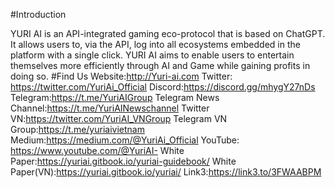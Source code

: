#Introduction

YURI AI is an API-integrated gaming eco-protocol that is based on ChatGPT. It allows users to, via the API, log into all ecosystems embedded in the platform with a single click. YURI AI aims to enable users to entertain themselves more efficiently through AI and Game while gaining profits in doing so.
#Find Us
Website:http://Yuri-ai.com Twitter: https://twitter.com/YuriAi_Official Discord:https://discord.gg/mhygY27nDs Telegram:https://t.me/YuriAIGroup Telegram News Channel:https://t.me/YuriAINewschannel Twitter VN:https://twitter.com/YuriAI_VNGroup Telegram VN Group:https://t.me/yuriaivietnam Medium:https://medium.com/@YuriAi_Official YouTube: https://www.youtube.com/@YuriAI- White Paper:https://yuriai.gitbook.io/yuriai-guidebook/ White Paper(VN):https://yuriai.gitbook.io/yuriai/ Link3:https://link3.to/3FWAABPM
